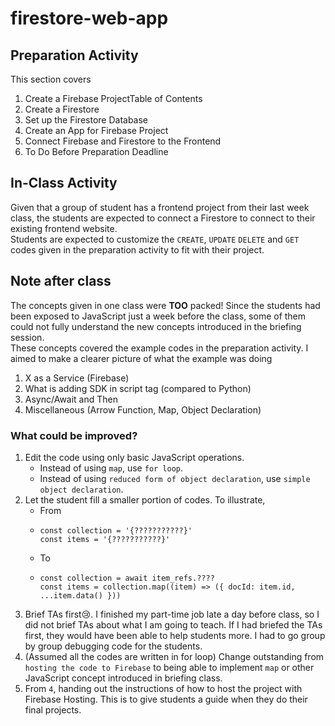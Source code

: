 # firestore-web-app
## Preparation Activity
This section covers <br>
1. Create a Firebase ProjectTable of Contents
2. Create a Firestore
3. Set up the Firestore Database
4. Create an App for Firebase Project
5. Connect Firebase and Firestore to the Frontend
6. To Do Before Preparation Deadline

## In-Class Activity
Given that a group of student has a frontend project from their last week class, the students are expected to connect a Firestore to connect to their existing frontend website. <br>
Students are expected to customize the `CREATE`, `UPDATE` `DELETE` and `GET` codes given in the preparation activity to fit with their project. <br>

## Note after class
The concepts given in one class were **TOO** packed! Since the students had been exposed to JavaScript just a week before the class, some of them could not fully understand the new concepts introduced in the briefing session.<br>
These concepts covered the example codes in the preparation activity. I aimed to make a clearer picture of what the example was doing<br>

1. X as a Service (Firebase)
2. What is adding SDK in script tag (compared to Python)
3. Async/Await and Then
4. Miscellaneous (Arrow Function, Map, Object Declaration)

### What could be improved?
1. Edit the code using only basic JavaScript operations.
    - Instead of using `map`, use `for loop`. 
    - Instead of using `reduced form of object declaration`, use `simple object declaration`.
2. Let the student fill a smaller portion of codes. To illustrate,
    - From
    -     const collection = '{???????????}'
          const items = '{???????????}'
    - To
    -     const collection = await item_refs.????
          const items = collection.map((item) => ({ docId: item.id, ...item.data() }))
3. Brief TAs first😢. I finished my part-time job late a day before class, so I did not brief TAs about what I am going to teach. If I had briefed the TAs first, they would have been able to help students more. I had to go group by group debugging code for the students.
4. (Assumed all the codes are written in for loop) Change outstanding from `hosting the code to Firebase` to being able to implement `map` or other JavaScript concept introduced in briefing class.
5. From `4`, handing out the instructions of how to host the project with Firebase Hosting. This is to give students a guide when they do their final projects.
